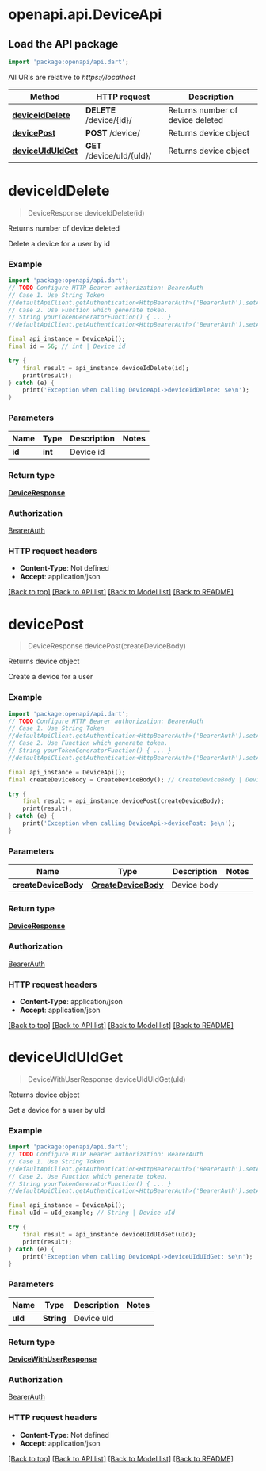 # openapi.api.DeviceApi

## Load the API package
```dart
import 'package:openapi/api.dart';
```

All URIs are relative to *https://localhost*

Method | HTTP request | Description
------------- | ------------- | -------------
[**deviceIdDelete**](DeviceApi.md#deviceiddelete) | **DELETE** /device/{id}/ | Returns number of device deleted
[**devicePost**](DeviceApi.md#devicepost) | **POST** /device/ | Returns device object
[**deviceUIdUIdGet**](DeviceApi.md#deviceuiduidget) | **GET** /device/uId/{uId}/ | Returns device object


# **deviceIdDelete**
> DeviceResponse deviceIdDelete(id)

Returns number of device deleted

Delete a device for a user by id

### Example
```dart
import 'package:openapi/api.dart';
// TODO Configure HTTP Bearer authorization: BearerAuth
// Case 1. Use String Token
//defaultApiClient.getAuthentication<HttpBearerAuth>('BearerAuth').setAccessToken('YOUR_ACCESS_TOKEN');
// Case 2. Use Function which generate token.
// String yourTokenGeneratorFunction() { ... }
//defaultApiClient.getAuthentication<HttpBearerAuth>('BearerAuth').setAccessToken(yourTokenGeneratorFunction);

final api_instance = DeviceApi();
final id = 56; // int | Device id

try {
    final result = api_instance.deviceIdDelete(id);
    print(result);
} catch (e) {
    print('Exception when calling DeviceApi->deviceIdDelete: $e\n');
}
```

### Parameters

Name | Type | Description  | Notes
------------- | ------------- | ------------- | -------------
 **id** | **int**| Device id | 

### Return type

[**DeviceResponse**](DeviceResponse.md)

### Authorization

[BearerAuth](../README.md#BearerAuth)

### HTTP request headers

 - **Content-Type**: Not defined
 - **Accept**: application/json

[[Back to top]](#) [[Back to API list]](../README.md#documentation-for-api-endpoints) [[Back to Model list]](../README.md#documentation-for-models) [[Back to README]](../README.md)

# **devicePost**
> DeviceResponse devicePost(createDeviceBody)

Returns device object

Create a device for a user

### Example
```dart
import 'package:openapi/api.dart';
// TODO Configure HTTP Bearer authorization: BearerAuth
// Case 1. Use String Token
//defaultApiClient.getAuthentication<HttpBearerAuth>('BearerAuth').setAccessToken('YOUR_ACCESS_TOKEN');
// Case 2. Use Function which generate token.
// String yourTokenGeneratorFunction() { ... }
//defaultApiClient.getAuthentication<HttpBearerAuth>('BearerAuth').setAccessToken(yourTokenGeneratorFunction);

final api_instance = DeviceApi();
final createDeviceBody = CreateDeviceBody(); // CreateDeviceBody | Device body

try {
    final result = api_instance.devicePost(createDeviceBody);
    print(result);
} catch (e) {
    print('Exception when calling DeviceApi->devicePost: $e\n');
}
```

### Parameters

Name | Type | Description  | Notes
------------- | ------------- | ------------- | -------------
 **createDeviceBody** | [**CreateDeviceBody**](CreateDeviceBody.md)| Device body | 

### Return type

[**DeviceResponse**](DeviceResponse.md)

### Authorization

[BearerAuth](../README.md#BearerAuth)

### HTTP request headers

 - **Content-Type**: application/json
 - **Accept**: application/json

[[Back to top]](#) [[Back to API list]](../README.md#documentation-for-api-endpoints) [[Back to Model list]](../README.md#documentation-for-models) [[Back to README]](../README.md)

# **deviceUIdUIdGet**
> DeviceWithUserResponse deviceUIdUIdGet(uId)

Returns device object

Get a device for a user by uId

### Example
```dart
import 'package:openapi/api.dart';
// TODO Configure HTTP Bearer authorization: BearerAuth
// Case 1. Use String Token
//defaultApiClient.getAuthentication<HttpBearerAuth>('BearerAuth').setAccessToken('YOUR_ACCESS_TOKEN');
// Case 2. Use Function which generate token.
// String yourTokenGeneratorFunction() { ... }
//defaultApiClient.getAuthentication<HttpBearerAuth>('BearerAuth').setAccessToken(yourTokenGeneratorFunction);

final api_instance = DeviceApi();
final uId = uId_example; // String | Device uId

try {
    final result = api_instance.deviceUIdUIdGet(uId);
    print(result);
} catch (e) {
    print('Exception when calling DeviceApi->deviceUIdUIdGet: $e\n');
}
```

### Parameters

Name | Type | Description  | Notes
------------- | ------------- | ------------- | -------------
 **uId** | **String**| Device uId | 

### Return type

[**DeviceWithUserResponse**](DeviceWithUserResponse.md)

### Authorization

[BearerAuth](../README.md#BearerAuth)

### HTTP request headers

 - **Content-Type**: Not defined
 - **Accept**: application/json

[[Back to top]](#) [[Back to API list]](../README.md#documentation-for-api-endpoints) [[Back to Model list]](../README.md#documentation-for-models) [[Back to README]](../README.md)

